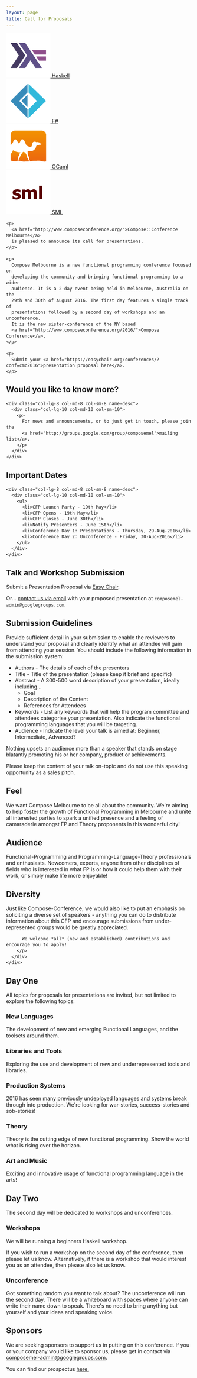 ```yaml
---
layout: page
title: Call for Proposals
---
```


<!--

TODO:

* Footer
* Dates

-->

<div class="col-lg-4 col-md-4 col-sm-4 name">
    <div class="row">
        <div class="col-lg-3 col-md-3 col-sm-3 col-xs-3 logo">
            <a class="haskell" href="https://www.haskell.org">
            <img class="img-responsive" src="/assets/img/logos/haskell_color.png">
            Haskell
            </a>
        </div>
        <div class="col-lg-3 col-md-3 col-sm-3 col-xs-3 logo">
            <a class="fsharp" href="http://fsharp.org/">
            <img class="img-responsive" src="/assets/img/logos/fsharp_color.png">
            F#
            </a>
        </div>
        <div class="col-lg-3 col-md-3 col-sm-3 col-xs-3 logo">
            <a class="ocaml" href="https://ocaml.org/">
            <img class="img-responsive" src="/assets/img/logos/ocaml_color.png">
            OCaml
            </a>
        </div>
        <div class="col-lg-3 col-md-3 col-sm-3 col-xs-3 logo">
            <a class="sml" href="http://sml-family.org/">
            <img class="img-responsive" src="/assets/img/logos/sml_color.png">
            SML
            </a>
        </div>
    </div>
</div>


<div class="col-lg-8 col-md-8 col-sm-8 name-desc">

  <div class="col-lg-10 col-md-10 col-sm-10">

    <p>
      <a href="http://www.composeconference.org/">Compose::Conference Melbourne</a>
      is pleased to announce its call for presentations.
    </p>

    <p>
      Compose Melbourne is a new functional programming conference focused on
      developing the community and bringing functional programming to a wider
      audience. It is a 2-day event being held in Melbourne, Australia on the
      29th and 30th of August 2016. The first day features a single track of
      presentations followed by a second day of workshops and an unconference.
      It is the new sister-conference of the NY based
      <a href="http://www.composeconference.org/2016/">Compose Conference</a>.
    </p>

    <p>
      Submit your <a href="https://easychair.org/conferences/?conf=cmc2016">presentation proposal here</a>.
    </p>

  </div>

</div>

<div class="container cfpsection" id="knowmore">
  <div class="row">
    <div class="col-lg-4 col-md-4 col-sm-4 name">
      <h2>Would you like to know more?</h2>
    </div>

    <div class="col-lg-8 col-md-8 col-sm-8 name-desc">
      <div class="col-lg-10 col-md-10 col-sm-10">
        <p>
          For news and announcements, or to just get in touch, please join the
          <a href="http://groups.google.com/group/composemel">mailing list</a>.
        </p>
      </div>
    </div>
  </div>
</div>

<div class="container cfpsection" id="dates">
  <div class="row">
    <div class="col-lg-4 col-md-4 col-sm-4 name">
      <h2> Important Dates </h2>
    </div>

    <div class="col-lg-8 col-md-8 col-sm-8 name-desc">
      <div class="col-lg-10 col-md-10 col-sm-10">
        <ul>
          <li>CFP Launch Party - 19th May</li>
          <li>CFP Opens - 19th May</li>
          <li>CFP Closes - June 30th</li>
          <li>Notify Presenters - June 15th</li>
          <li>Conference Day 1: Presentations - Thursday, 29-Aug-2016</li>
          <li>Conference Day 2: Unconference - Friday, 30-Aug-2016</li>
        </ul>
      </div>
    </div>
  </div>
</div>

<div class="container cfpsection" id="submission">
  <div class="row">
    <div class="col-lg-4 col-md-4 col-sm-4 name">
      <h2> Talk and Workshop Submission </h2>
    </div>
    <div class="col-lg-8 col-md-8 col-sm-8 name-desc">
      <div class="col-lg-10 col-md-10 col-sm-10">
        <p>
          Submit a Presentation Proposal via
          <a href="https://easychair.org/conferences/?conf=cmc2016">
            Easy Chair</a>.
        </p>
        <p>
          Or... <a href="mailto:composemel-admin@googlegroups.com">contact us via email</a> with your proposed presentation at <code>composemel-admin@googlegroups.com</code>.
        </p>
      </div>
    </div>
  </div>
</div>

<div class="container cfpsection" id="guidelines">
  <div class="row">
    <div class="col-lg-4 col-md-4 col-sm-4 name">
      <h2> Submission Guidelines </h2>
    </div>
    <div class="col-lg-8 col-md-8 col-sm-8 name-desc">
      <div class="col-lg-10 col-md-10 col-sm-10">
        <p> 
          Provide sufficient detail in your submission to enable the reviewers
          to understand your proposal and clearly identify what an attendee
          will gain from attending your session. You should include the
          following information in the submission system:
        </p>
        <ul>
          <li> Authors - The details of each of the presenters </li>
          <li> Title - Title of the presentation (please keep it brief and specific) </li>
          <li>
            Abstract	- A 300-500 word description of your presentation, ideally including...
            <ul>
              <li> Goal </li>
              <li> Description of the Content</li>
              <li> References for Attendees </li>
            </ul>
          </li>
          <li>
            Keywords - List any keywords that will help the program committee
            and attendees categorise your presentation. Also indicate the
            functional programming languages that you will be targeting.
          </li>
          <li>
            Audience - Indicate the level your talk is aimed at: Beginner, Intermediate, Advanced?
          </li>
        </ul>
        <p>
          Nothing upsets an audience more than a speaker that stands on stage blatantly
          promoting his or her company, product or achievements.
        </p>
        <p>
          Please keep the content of your talk on-topic and do not use this speaking
          opportunity as a sales pitch.
        </p>
      </div>
    </div>
  </div>
</div>

<div class="container cfpsection" >
  <div class="row">
    <div class="col-lg-4 col-md-4 col-sm-4 name">
      <h2> Feel </h2>
    </div>
    <div class="col-lg-8 col-md-8 col-sm-8 name-desc">
      <div class="col-lg-10 col-md-10 col-sm-10">
        <p>
          We want Compose Melbourne to be all about the community. We're aiming to
          help foster the growth of Functional Programming in Melbourne and
          unite all interested parties to spark a unified presence and a feeling
          of camaraderie amongst FP and Theory proponents in this wonderful
          city!
        </p>
      </div>
    </div>
  </div>
</div>

<div class="container cfpsection" >
  <div class="row">
    <div class="col-lg-4 col-md-4 col-sm-4 name">
      <h2> Audience </h2>
    </div>
    <div class="col-lg-8 col-md-8 col-sm-8 name-desc">
      <div class="col-lg-10 col-md-10 col-sm-10">
        <p>
          Functional-Programming and Programming-Language-Theory professionals
          and enthusiasts.  Newcomers, experts, anyone from other disciplines of
          fields who is interested in what FP is or how it could help them with
          their work, or simply make life more enjoyable!
        </p>
      </div>
    </div>
  </div>
</div>

<div class="container cfpsection" >
  <div class="row">
    <div class="col-lg-4 col-md-4 col-sm-4 name">
      <h2> Diversity </h2>
    </div>
    <div class="col-lg-8 col-md-8 col-sm-8 name-desc">
      <div class="col-lg-10 col-md-10 col-sm-10">
        <p>
          Just like Compose-Conference, we would also like to put an emphasis on
          soliciting a diverse set of speakers - anything you can do to distribute
          information about this CFP and encourage submissions from under-represented
          groups would be greatly appreciated.

          We welcome *all* (new and established) contributions and encourage you to apply!
        </p>
      </div>
    </div>
  </div>
</div>

<div class="container cfpsection" >
  <div class="row">
    <div class="col-lg-4 col-md-4 col-sm-4 name">
      <h2> Day One </h2>
    </div>
    <div class="col-lg-8 col-md-8 col-sm-8 name-desc">
      <div class="col-lg-10 col-md-10 col-sm-10">
        <p>
          All topics for proposals for presentations are invited, but not limited to
          explore the following topics:
        </p>
        <h3> New Languages </h3>
        <p>
          The development of new and emerging Functional Languages, and the toolsets
          around them.
        </p>
        <h3> Libraries and Tools </h3>
        <p>
          Exploring the use and development of new and underrepresented tools and
          libraries.
        </p>
        <h3> Production Systems </h3>
        <p>
          2016 has seen many previously undeployed languages and systems break through
          into production. We're looking for war-stories, success-stories and sob-stories!
        </p>
        <h3> Theory
        </h3>
        <p>
          Theory is the cutting edge of new functional programming. Show the world
          what is rising over the horizon.
        </p>
        <h3> Art and Music </h3>
        <p> Exciting and innovative usage of functional programming language in the arts! </p>
      </div>
    </div>
  </div>
</div>

<div class="container cfpsection" >
  <div class="row">
    <div class="col-lg-4 col-md-4 col-sm-4 name">
      <h2> Day Two </h2>
    </div>
    <div class="col-lg-8 col-md-8 col-sm-8 name-desc">
      <div class="col-lg-10 col-md-10 col-sm-10">
        <p> The second day will be dedicated to workshops and unconferences. </p>
        <h3> Workshops </h3>
        <p> We will be running a beginners Haskell workshop. </p>
        <p>
          If you wish to run a workshop on the second day of the conference, then
          please let us know. Alternatively, if there is a workshop that would interest
          you as an attendee, then please also let us know.
        </p>
        <h3> Unconference </h3>
        <p>
          Got something random you want to talk about? The unconference will run
          the second day. There will be a whiteboard with spaces where anyone
          can write their name down to speak. There's no need to bring anything
          but yourself and your ideas and speaking voice.
        </p>
      </div>
    </div>
  </div>
</div>

<div class="container cfpsection" >
  <div class="row">
    <div class="col-lg-4 col-md-4 col-sm-4 name">
      <h2> Sponsors </h2>
    </div>
    <div class="col-lg-8 col-md-8 col-sm-8 name-desc">
      <div class="col-lg-10 col-md-10 col-sm-10">
        <p>
          We are seeking sponsors to support us in putting on this conference. If
          you or your company would like to sponsor us, please get in contact via
          <a href="mailto:composemel-admin@googlegroups.com">composemel-admin@googlegroups.com</a>.
        </p>
        <p>
          You can find our prospectus
          <a href="https://github.com/composeconference/Compose-Melbourne/blob/master/ComposeMelbourneSponsorshipProspectus.pdf">here.</a>
        </p>
      </div>
    </div>
  </div>
</div>
